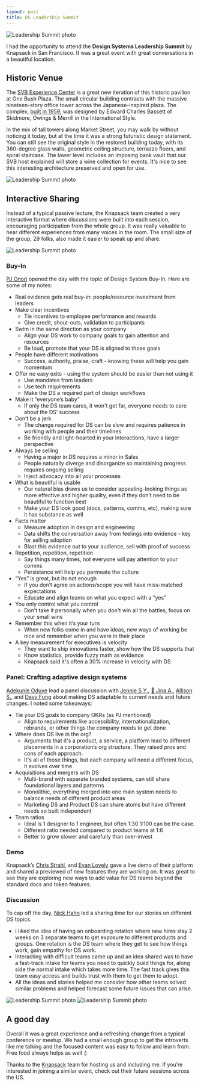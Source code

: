 ```yaml
---
layout: post
title: DS Leadership Summit
---
```


![Leadership Summit photo](/assets/posts/summit3.png)

I had the opportunity to attend the **Design Systems Leadership Summit** by Knapsack in San Francisco. It was a great event with great conversations in a beautiful location.
<!--more-->

## Historic Venue

The [SVB Experience Center](https://g.co/kgs/Kndq68U) is a great new iteration of this historic pavilion at One Bush Plaza. The small circular building contrasts with the massive nineteen-story office tower across the Japanese-inspired plaza. The complex, [built in 1959](https://www.tclf.org/landscapes/one-bush-plaza), was designed by Edward Charles Bassett of Skidmore, Owings & Merrill in the International Style. 

In the mix of tall towers along Market Street, you may walk by without noticing it today, but at the time it was a strong futuristic design statement. You can still see the original style in the restored building today, with its 360-degree glass walls, geometric ceiling structure, terrazzo floors, and spiral staircase. The lower level includes an imposing bank vault that our SVB host explained will store a wine collection for events. It's nice to see this interesting architecture preserved and open for use.

![Leadership Summit photo](/assets/posts/summit2.png)

## Interactive Sharing

Instead of a typical passive lecture, the Knapsack team created a very interactive format where discussions were built into each session, encouraging participation from the whole group. It was really valuable to hear different experiences from many voices in the room. The small size of the group, 29 folks, also made it easier to speak up and share. 

![Leadership Summit photo](/assets/posts/summit1.png)

### Buy-In

 [PJ Onori](https://www.linkedin.com/in/pjonori/) opened the day with the topic of Design System Buy-In. Here are some of my notes:

- Real evidence gets real buy-in: people/resource investment from leaders
- Make clear incentives
    - Tie incentives to employee performance and rewards
    - Give credit, shout-outs, validation to participants
- Swim in the same direction as your company
    - Align your DS work to company goals to gain attention and resources
    - Be loud, promote that your DS is aligned to those goals
- People have different motivations
    - Success, authority, praise, craft - knowing these will help you gain momentum
- Offer no easy exits - using the system should be easier than not using it
    - Use mandates from leaders
    - Use tech requirements
    - Make the DS a required part of design workflows
- Make it “everyone’s baby”
    - If only the DS team cares, it won't get far, everyone needs to care about the DS’ success
- Don’t be a jerk
    - The change required for DS can be slow and requires patience in working with people and their timelines
    - Be friendly and light-hearted in your interactions, have a larger perspective
- Always be selling
    - Having a major in DS requires a minor in Sales
    - People naturally diverge and disorganize so maintaining progress requires ongoing selling
    - Inject advocacy into all your processes
- What is beautiful is usable
    - Our natural bias draws us to consider appealing-looking things as more effective and higher quality, even if they don’t need to be beautiful to function best
    - Make your DS look good (docs, patterns, comms, etc), making sure it has substance as well
- Facts matter
    - Measure adoption in design and engineering
    - Data shifts the conversation away from feelings into evidence - key for selling adoption
    - Blast this evidence out to your audience, sell with proof of success
- Repetition, repetition, repetition
    - Say things many times, not everyone will pay attention to your comms
    - Persistence will help you permeate the culture
- “Yes” is great, but its not enough
    - If you don’t agree on actions/scope you will have miss-matched expectations
    - Educate and align teams on what you expect with a “yes”
- You only control what you control
    - Don’t take it personally when you don't win all the battles, focus on your small wins
- Remember this when it’s your turn
    - When new folks come in and have ideas, new ways of working be nice and remember when you were in their place
- A key measurement for executives is velocity
    - They want to ship innovations faster, show how the DS supports that
    - Know statistics, provide fuzzy math as evidence
    - Knapsack said it's often a 30% increase in velocity with DS
    

### Panel: Crafting adaptive design systems

[Adekunle Oduye](https://www.linkedin.com/in/adekunleoduye/) lead a panel discussion with [Jennie S Y.](https://www.linkedin.com/in/jenniesyip/), [🖤 Jina A.](https://www.linkedin.com/in/sushiandrobots/), [Allison S.](https://www.linkedin.com/in/allisonacs/), and [Davy Fung](https://www.linkedin.com/in/davyfung/) about making DS adaptable to current needs and future changes. I noted some takeaways: 

- Tie your DS goals to company OKRs (as PJ mentioned)
    - Align to requirements like accessibility, internationalization, rebrands, or other things the company needs to get done
- Where does DS live in the org?
    - Arguments that it's a product, a service, a platform lead to different placements in a corporation’s org structure. They raised pros and cons of each approach.
    - It's all of those things, but each company will need a different focus, it evolves over time
- Acquisitions and mergers with DS
    - Multi-brand with separate branded systems, can still share foundational layers and patterns
    - Monolithic, everything merged into one main system needs to balance needs of different product areas
    - Marketing DS and Product DS can share atoms but have different needs so built independent
- Team ratios
    - Ideal is 1 designer to 1 engineer, but often 1:30 1:100 can be the case.
    - Different ratio needed compared to product teams at 1:6
    - Better to grow slower and carefully than over-invest

### Demo

Knapsack’s [Chris Strahl](https://www.linkedin.com/in/chrisstrahl/), and [Evan Lovely](https://www.linkedin.com/in/evanlovely/) gave a live demo of their platform and shared a previewed of new features they are working on. It was great to see they are exploring new ways to add value for DS teams beyond the standard docs and token features.

### Discussion

To cap off the day, [Nick Hahn](https://www.linkedin.com/in/nickhahn/) led a sharing time for our stories on different DS topics. 

- I liked the idea of having an onboarding rotation where new hires stay 2 weeks on 3 separate teams to get exposure to different products and groups. One rotation is the DS team where they get to see how things work, gain empathy for DS work.
- Interacting with difficult teams came up and an idea shared was to have a fast-track intake for teams you need to quickly build things for, along side the normal intake which takes more time. The fast track gives this team easy access and builds trust with them to get them to adopt.
- All the ideas and stories helped me consider how other teams solved similar problems and helped forecast some future issues that can arise.


![Leadership Summit photo](/assets/posts/summit4.png)
![Leadership Summit photo](/assets/posts/summit5.png)

## A good day

Overall it was a great experience and a refreshing change from a typical conference or meetup. We had a small enough group to get the introverts like me talking and the focused content was easy to follow and learn from. Free food always helps as well :) 

Thanks to the [Knapsack](https://www.linkedin.com/company/knapsackcloud/) team for hosting us and including me. If you’re interested in joining a similar event, check out their future sessions across the US.

